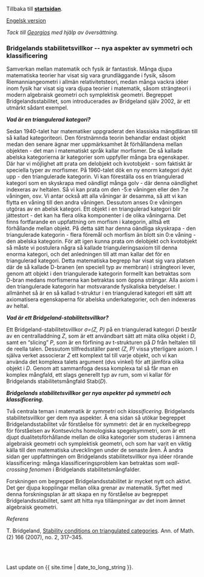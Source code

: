 Tillbaka till [**startsidan**](https://wanminliu.github.io).

[Engelsk version](https://wanminliu.github.io/rs/bscen)

_Tack till [Georgios](https://www.uu.se/kontakt-och-organisation/personal?query=N7-1534) med hjälp av översättning._

### Bridgelands stabilitetsvillkor -- nya aspekter av symmetri och klassificering

Samverkan mellan matematik och fysik är fantastisk. Många djupa matematiska teorier har visat sig vara grundläggande i fysik, såsom Riemanniangeometri i allmän relativitetsteori, medan många vackra idéer inom fysik har visat sig vara djupa teorier i matematik, såsom strängteori i modern algebraisk geometri och symplektisk geometri. Begreppet Bridgelandsstabilitet, som introducerades av Bridgeland själv 2002, är ett utmärkt sådant exempel.

_**Vad är en triangulerad kategori?**_

Sedan 1940-talet har matematiker uppgraderat den klassiska mängdläran till så kallad kategoriteori. Den förstnämnda teorin behandlar endast objekt medan den senare ägnar mer uppmärksamhet åt förhållandena mellan objekten - det man i matematiskt språk kallar morfismer.
De så kallade abelska kategorierna är kategorier som uppfyller många bra egenskaper. Där har vi möjlighet att prata om delobjekt och kvotobjekt - som faktiskt är speciella typer av morfismer. På 1960-talet dök en ny enorm kategori dykt upp - den triangulerade kategorin. Vi kan föreställa oss en triangulerad kategori som en skyskrapa med oändligt många golv - där denna oändlighet indexeras av heltalen. Så vi kan prata om den -5:e våningen eller den 7:e våningen, osv. Vi antar också att alla våningar är desamma, så att vi kan flytta en våning till den andra våningen. Dessutom anses 0:e våningen utgöras av en abelsk kategori. Ett objekt i en triangulerad kategori blir jättestort - det kan ha flera olika komponenter i de olika våningarna. Det finns fortfarande en uppfattning om morfism i kategorin, alltså ett förhållande mellan objekt. På detta sätt har denna oändliga skyskrapa - den triangulerade kategorin - flera föremål och morfism än blott sin 0:e våning - den abelska kategorin. För att igen kunna prata om delobjekt och kvotobjekt så måste vi postulera några så kallade trianguleringsaxiom till denna enorma kategori, och det anledningen till att man kallar det för en triangulerad kategori. Detta matematiska begrepp har visat sig vara platsen där de så kallade D-branen (en speciell typ av membran) i strängteori lever, genom att objekt i den triangulerade kategorin formellt kan betraktas som D-bran medans morfismerna kan betraktas som öppna strängar. Alla axiom i den triangulerade kategorin har motsvarande fysikaliska betydelser. I allmänhet så är en så kallad t-struktur i en triangulerad kategori ett sätt att axiomatisera egenskaperna för abelska underkategorier, och den indexeras av heltal.

_**Vad är ett Bridgeland-stabilitetsvillkor?**_

Ett Bridgeland-stabilitetsvillkor _σ=(Z, P)_ på en triangulerad kategori _D_ består av en centralladdning _Z_, som är ett användbart sätt att mäta olika objekt i _D_, samt en “slicing” _P_, som är en förfining av t-strukturen på _D_ från heltalen till de reella talen. Dessutom tillfredsställer paret _(Z, P)_ vissa ytterligare axiom. I själva verket associerar _Z_ ett komplext tal till varje objekt, och vi kan använda det komplexa talets argument (dvs vinkel) för att jämföra olika objekt i _D_. Genom att sammanfoga dessa komplexa tal så får man en komplex mångfald, ett slags generellt typ av rum, som vi kallar för Bridgelands stabilitetsmångfald Stab(_D_).

_**Bridgelands stabilitetsvillkor ger nya aspekter på symmetri och klassificering.**_

Två centrala teman i matematik är _symmetri_ och _klassificering_. Bridgelands stabilitetsvillkor ger dem nya aspekter. Å ena sidan så utökar begreppet Bridgelandsstabilitet vår förståelse för symmetri: det är en nyckelbegrepp för förståelsen av Kontsevichs homologiska spegelsymmetri, som är ett djupt dualitetsförhållande mellan de olika kategorier som studeras i ämnena algebraisk geometri och symplektisk geometri, och som har varit en viktig källa till den matematiska utvecklingen under de senaste åren. Å andra sidan ger uppfattningen om Bridgelands stabilitetsvillkor nya idéer rörande klassificering: många klassificeringsproblem kan betraktas som _wall-crossing fenomen_ i Bridgelands stabilitetsmångfalder.

Forskningen om begreppet Bridgelandsstabilitet är mycket nytt och aktivt. Det ger djupa kopplingar mellan olika grenar av matematik. Syftet med denna forskningsplan är att skapa en ny förståelse av begreppet Bridgelandsstabilitet, samt att hitta nya tillämpningar av det inom ämnet algebraisk geometri.

_Referens_

T. Bridgeland, [Stability conditions on triangulated categories](http://annals.math.princeton.edu/wp-content/uploads/annals-v166-n2-p01.pdf). Ann. of Math. (2) 166 (2007), no. 2, 317–345.

<br/><br/>
<p>Last update on {{ site.time | date_to_long_string }}.</p>
